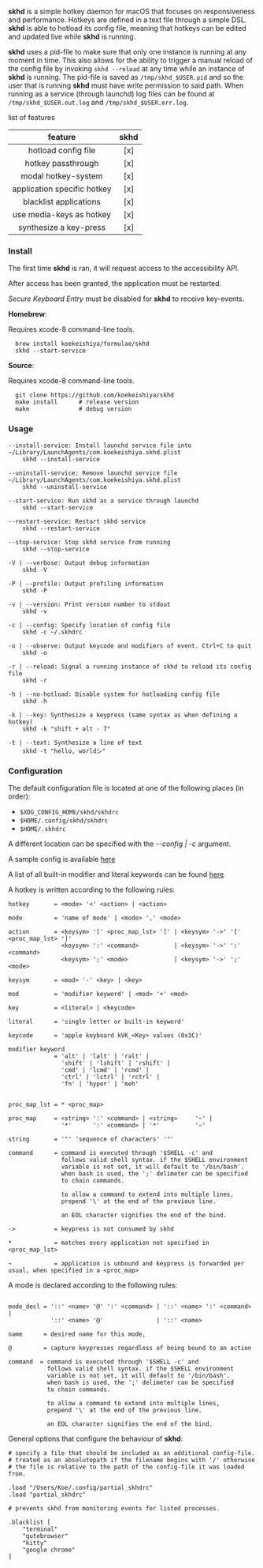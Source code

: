 **skhd** is a simple hotkey daemon for macOS that focuses on responsiveness and performance.
Hotkeys are defined in a text file through a simple DSL. **skhd** is able to hotload its config file, meaning that hotkeys can be edited and updated live while **skhd** is running.

**skhd** uses a pid-file to make sure that only one instance is running at any moment in time. This also allows for the ability to trigger
a manual reload of the config file by invoking `skhd --reload` at any time while an instance of **skhd** is running. The pid-file is saved
as `/tmp/skhd_$USER.pid` and so the user that is running **skhd** must have write permission to said path.
When running as a service (through launchd) log files can be found at `/tmp/skhd_$USER.out.log` and `/tmp/skhd_$USER.err.log`.

list of features

| feature                    | skhd |
|:--------------------------:|:----:|
| hotload config file        | [x]  |
| hotkey passthrough         | [x]  |
| modal hotkey-system        | [x]  |
| application specific hotkey| [x]  |
| blacklist applications     | [x]  |
| use media-keys as hotkey   | [x]  |
| synthesize a key-press     | [x]  |

### Install

The first time **skhd** is ran, it will request access to the accessibility API.

After access has been granted, the application must be restarted.

*Secure Keyboard Entry* must be disabled for **skhd** to receive key-events.

**Homebrew**:

Requires xcode-8 command-line tools.

      brew install koekeishiya/formulae/skhd
      skhd --start-service

**Source**:

Requires xcode-8 command-line tools.

      git clone https://github.com/koekeishiya/skhd
      make install      # release version
      make              # debug version

### Usage

```
--install-service: Install launchd service file into ~/Library/LaunchAgents/com.koekeishiya.skhd.plist
    skhd --install-service

--uninstall-service: Remove launchd service file ~/Library/LaunchAgents/com.koekeishiya.skhd.plist
    skhd --uninstall-service

--start-service: Run skhd as a service through launchd
    skhd --start-service

--restart-service: Restart skhd service
    skhd --restart-service

--stop-service: Stop skhd service from running
    skhd --stop-service

-V | --verbose: Output debug information
    skhd -V

-P | --profile: Output profiling information
    skhd -P

-v | --version: Print version number to stdout
    skhd -v

-c | --config: Specify location of config file
    skhd -c ~/.skhdrc

-o | --observe: Output keycode and modifiers of event. Ctrl+C to quit
    skhd -o

-r | --reload: Signal a running instance of skhd to reload its config file
    skhd -r

-h | --no-hotload: Disable system for hotloading config file
    skhd -h

-k | --key: Synthesize a keypress (same syntax as when defining a hotkey)
    skhd -k "shift + alt - 7"

-t | --text: Synthesize a line of text
    skhd -t "hello, worldシ"
```

### Configuration

The default configuration file is located at one of the following places (in order):

 - `$XDG_CONFIG_HOME/skhd/skhdrc`
 - `$HOME/.config/skhd/skhdrc`
 - `$HOME/.skhdrc`

A different location can be specified with the *--config | -c* argument.

A sample config is available [here](https://github.com/koekeishiya/skhd/blob/master/examples/skhdrc)

A list of all built-in modifier and literal keywords can be found [here](https://github.com/koekeishiya/skhd/issues/1)

A hotkey is written according to the following rules:
```
hotkey       = <mode> '<' <action> | <action>

mode         = 'name of mode' | <mode> ',' <mode>

action       = <keysym> '[' <proc_map_lst> ']' | <keysym> '->' '[' <proc_map_lst> ']'
               <keysym> ':' <command>          | <keysym> '->' ':' <command>
               <keysym> ';' <mode>             | <keysym> '->' ';' <mode>

keysym       = <mod> '-' <key> | <key>

mod          = 'modifier keyword' | <mod> '+' <mod>

key          = <literal> | <keycode>

literal      = 'single letter or built-in keyword'

keycode      = 'apple keyboard kVK_<Key> values (0x3C)'

modifier keyword
             = 'alt' | 'lalt' | 'ralt' |
               'shift' | 'lshift' | 'rshift' |
               'cmd' | 'lcmd' | 'rcmd' |
               'ctrl' | 'lctrl' | 'rctrl' |
               'fn' | 'hyper' | 'meh'


proc_map_lst = * <proc_map>

proc_map     = <string> ':' <command> | <string>     '~' |
               '*'      ':' <command> | '*'          '~'

string       = '"' 'sequence of characters' '"'

command      = command is executed through '$SHELL -c' and
               follows valid shell syntax. if the $SHELL environment
               variable is not set, it will default to '/bin/bash'.
               when bash is used, the ';' delimeter can be specified
               to chain commands.

               to allow a command to extend into multiple lines,
               prepend '\' at the end of the previous line.

               an EOL character signifies the end of the bind.

->           = keypress is not consumed by skhd

*            = matches every application not specified in <proc_map_lst>

~            = application is unbound and keypress is forwarded per usual, when specified in a <proc_map>
```

A mode is declared according to the following rules:
```

mode_decl = '::' <name> '@' ':' <command> | '::' <name> ':' <command> |
            '::' <name> '@'               | '::' <name>

name      = desired name for this mode,

@         = capture keypresses regardless of being bound to an action

command  = command is executed through '$SHELL -c' and
           follows valid shell syntax. if the $SHELL environment
           variable is not set, it will default to '/bin/bash'.
           when bash is used, the ';' delimeter can be specified
           to chain commands.

           to allow a command to extend into multiple lines,
           prepend '\' at the end of the previous line.

           an EOL character signifies the end of the bind.
```

General options that configure the behaviour of **skhd**:
```
# specify a file that should be included as an additional config-file.
# treated as an absolutepath if the filename begins with '/' otherwise
# the file is relative to the path of the config-file it was loaded from.

.load "/Users/Koe/.config/partial_skhdrc"
.load "partial_skhdrc"

# prevents skhd from monitoring events for listed processes.

.blacklist [
    "terminal"
    "qutebrowser"
    "kitty"
    "google chrome"
]
```
